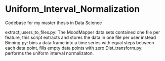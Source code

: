 # Uniform_Interval_Normalization
Codebase for my master thesis in Data Science

extract_users_to_files.py: The MoodMapper data sets contained one file per feature, this script extracts and stores the data in one file per user instead
Binning.py: bins a data frame into a time series with equal steps between each data point, fills empty data points with zero
Dist_transform.py: performs the uniform interval normalizaton.
